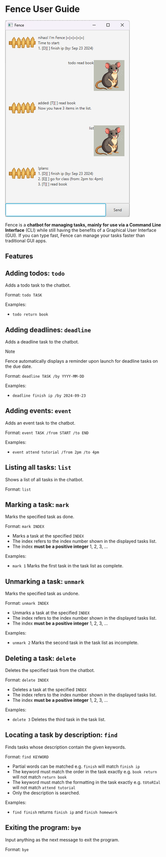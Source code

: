 # Fence User Guide

![Screenshot of the Fence chatbot in use.](docs/Ui.png)

Fence is a **chatbot for managing tasks, mainly for use via a Command Line Interface** (CLI) while still having the
benefits of a Graphical User Interface (GUI). If you can type fast, Fence can manage your tasks faster than traditional
GUI apps.

## Features

## Adding todos: `todo`

Adds a todo task to the chatbot.

Format: `todo TASK`

Examples:
- `todo return book`

## Adding deadlines: `deadline`

Adds a deadline task to the chatbot.

> [!NOTE]
> Fence automatically displays a reminder upon launch for deadline tasks on the due date.

Format: `deadline TASK /by YYYY-MM-DD`

Examples:
- `deadline finish ip /by 2024-09-23`

## Adding events: `event`

Adds an event task to the chatbot.

Format: `event TASK /from START /to END`

Examples:
- `event attend tutorial /from 2pm /to 4pm`

## Listing all tasks: `list`

Shows a list of all tasks in the chatbot.

Format: `list`

## Marking a task: `mark`

Marks the specified task as done.

Format: `mark INDEX`
- Marks a task at the specified `INDEX`
- The index refers to the index number shown in the displayed tasks list.
- The index **must be a positive integer** 1, 2, 3, ...

Examples:
- `mark 1` Marks the first task in the task list as complete.

## Unmarking a task: `unmark`

Marks the specified task as undone.

Format: `unmark INDEX`
- Unmarks a task at the specified `INDEX`
- The index refers to the index number shown in the displayed tasks list.
- The index **must be a positive integer** 1, 2, 3, ...

Examples:
- `unmark 2` Marks the second task in the task list as incomplete.

## Deleting a task: `delete`

Deletes the specified task from the chatbot.

Format: `delete INDEX`
- Deletes a task at the specified `INDEX`
- The index refers to the index number shown in the displayed tasks list.
- The index **must be a positive integer** 1, 2, 3, ...

Examples:
- `delete 3` Deletes the third task in the task list.

## Locating a task by description: `find`

Finds tasks whose description contain the given keywords.

Format: `find KEYWORD`
- Partial words can be matched e.g. `finish` will match `finish ip`
- The keyword must match the order in the task exactly e.g. `book return` will not match `return book`
- The keyword must match the formatting in the task exactly e.g. `tUtoRIal` will not match `attend tutorial`
- Only the description is searched.

Examples:
- `find finish` returns `finish ip` and `finish homework`

## Exiting the program: `bye`

Input anything as the next message to exit the program.

Format: `bye`
